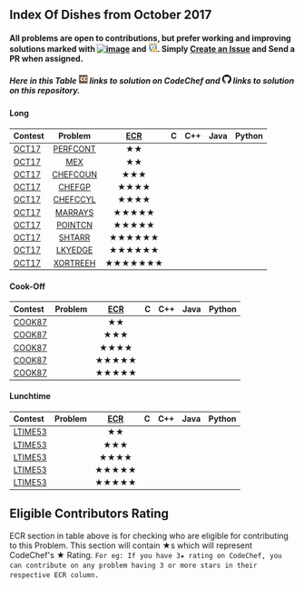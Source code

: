 ## Index Of Dishes from October 2017

#### All problems are open to contributions, but prefer working and improving solutions marked with [![image](../img/WA.png)](#) and [![image](../img/TLE.png)](#). Simply [Create an Issue](https://github.com/iiitv/ChefLib/issues/new) and Send a PR when assigned.

##### Here in this Table [![image](../img/CC.png)](#) links to solution on CodeChef and [![image](../img/GH.png)](#) links to solution on this repository.

<a name="long"></a>
#### Long

| Contest | Problem | [ECR](#ecr) | C | C++ | Java | Python |
|:--------------|:----------------:|:----------------:|:----------------:|:----------------:|:-----------------:|:-----------------:|
| [OCT17](https://www.codechef.com/OCT17) | [PERFCONT](https://www.codechef.com/OCT17/problems/PERFCONT) | ★★ | | | | |
| [OCT17](https://www.codechef.com/OCT17) | [MEX](https://www.codechef.com/OCT17/problems/MEX) | ★★ | | | | |
| [OCT17](https://www.codechef.com/OCT17) | [CHEFCOUN](https://www.codechef.com/OCT17/problems/CHEFCOUN) | ★★★ | | | | |
| [OCT17](https://www.codechef.com/OCT17) | [CHEFGP](https://www.codechef.com/OCT17/problems/CHEFGP) | ★★★★ | | | | |
| [OCT17](https://www.codechef.com/OCT17) | [CHEFCCYL](https://www.codechef.com/OCT17/problems/CHEFCCYL) | ★★★★ | | | | |
| [OCT17](https://www.codechef.com/OCT17) | [MARRAYS](https://www.codechef.com/OCT17/problems/MARRAYS) | ★★★★★ | | | | |
| [OCT17](https://www.codechef.com/OCT17) | [POINTCN](https://www.codechef.com/OCT17/problems/POINTCN) | ★★★★★ | | | | |
| [OCT17](https://www.codechef.com/OCT17) | [SHTARR](https://www.codechef.com/OCT17/problems/SHTARR) | ★★★★★★ | | | | |
| [OCT17](https://www.codechef.com/OCT17) | [LKYEDGE](https://www.codechef.com/OCT17/problems/LKYEDGE) | ★★★★★★ | | | | |
| [OCT17](https://www.codechef.com/OCT17) | [XORTREEH](https://www.codechef.com/OCT17/problems/XORTREEH) | ★★★★★★★ | | | | |

<a name="cook"></a>
#### Cook-Off

| Contest | Problem | [ECR](#ecr) | C | C++ | Java | Python |
|:--------------|:----------------:|:----------------:|:----------------:|:----------------:|:-----------------:|:-----------------:|
| [COOK87](https://www.codechef.com/COOK87) | | ★★ | | | | |
| [COOK87](https://www.codechef.com/COOK87) | | ★★★ | | | | |
| [COOK87](https://www.codechef.com/COOK87) | | ★★★★ | | | | |
| [COOK87](https://www.codechef.com/COOK87) | | ★★★★★ | | | | |
| [COOK87](https://www.codechef.com/COOK87) | | ★★★★★ | | | | |

<a name="ltime"></a>
#### Lunchtime

| Contest | Problem | [ECR](#ecr) | C | C++ | Java | Python |
|:--------------|:----------------:|:----------------:|:----------------:|:----------------:|:-----------------:|:-----------------:|
| [LTIME53](https://www.codechef.com/LTIME53) | | ★★ | | | | |
| [LTIME53](https://www.codechef.com/LTIME53) | | ★★★ | | | | |
| [LTIME53](https://www.codechef.com/LTIME53) | | ★★★★ | | | | |
| [LTIME53](https://www.codechef.com/LTIME53) | | ★★★★★ | | | | |
| [LTIME53](https://www.codechef.com/LTIME53) | | ★★★★★ | | | | |


<a name="ecr"></a>
## Eligible Contributors Rating

ECR section in table above is for checking who are eligible for contributing to this Problem.
This section will contain ★s which will represent CodeChef's ★ Rating.
`For eg: If you have 3★ rating on CodeChef, you can contribute on any problem having 3 or more stars in their respective ECR column.`